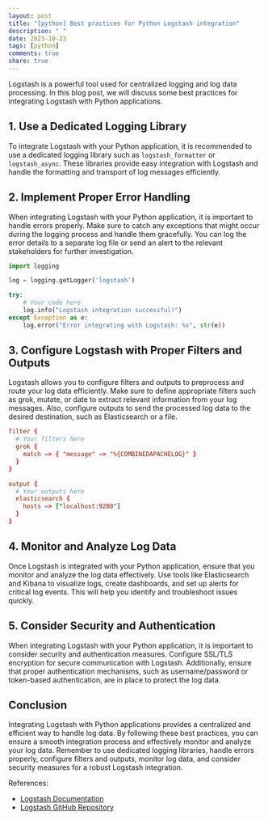```yaml
---
layout: post
title: "[python] Best practices for Python Logstash integration"
description: " "
date: 2023-10-23
tags: [python]
comments: true
share: true
---
```


Logstash is a powerful tool used for centralized logging and log data processing. In this blog post, we will discuss some best practices for integrating Logstash with Python applications. 

## 1. Use a Dedicated Logging Library

To integrate Logstash with your Python application, it is recommended to use a dedicated logging library such as `logstash_formatter` or `logstash_async`. These libraries provide easy integration with Logstash and handle the formatting and transport of log messages efficiently.

## 2. Implement Proper Error Handling

When integrating Logstash with your Python application, it is important to handle errors properly. Make sure to catch any exceptions that might occur during the logging process and handle them gracefully. You can log the error details to a separate log file or send an alert to the relevant stakeholders for further investigation.

```python
import logging

log = logging.getLogger('logstash')

try:
    # Your code here
    log.info("Logstash integration successful!")
except Exception as e:
    log.error("Error integrating with Logstash: %s", str(e))
```

## 3. Configure Logstash with Proper Filters and Outputs

Logstash allows you to configure filters and outputs to preprocess and route your log data efficiently. Make sure to define appropriate filters such as grok, mutate, or date to extract relevant information from your log messages. Also, configure outputs to send the processed log data to the desired destination, such as Elasticsearch or a file.

```conf
filter {
  # Your filters here
  grok {
    match => { "message" => "%{COMBINEDAPACHELOG}" }
  }
}

output {
  # Your outputs here
  elasticsearch {
    hosts => ["localhost:9200"]
  }
}
```

## 4. Monitor and Analyze Log Data

Once Logstash is integrated with your Python application, ensure that you monitor and analyze the log data effectively. Use tools like Elasticsearch and Kibana to visualize logs, create dashboards, and set up alerts for critical log events. This will help you identify and troubleshoot issues quickly.

## 5. Consider Security and Authentication

When integrating Logstash with your Python application, it is important to consider security and authentication measures. Configure SSL/TLS encryption for secure communication with Logstash. Additionally, ensure that proper authentication mechanisms, such as username/password or token-based authentication, are in place to protect the log data.

## Conclusion

Integrating Logstash with Python applications provides a centralized and efficient way to handle log data. By following these best practices, you can ensure a smooth integration process and effectively monitor and analyze your log data. Remember to use dedicated logging libraries, handle errors properly, configure filters and outputs, monitor log data, and consider security measures for a robust Logstash integration. 

References:
- [Logstash Documentation](https://www.elastic.co/guide/en/logstash/current/index.html)
- [Logstash GitHub Repository](https://github.com/elastic/logstash)